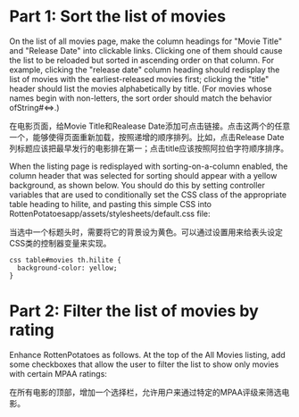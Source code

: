 # Part 1: Sort the list of movies 
On the list of all movies page, make the column headings for "Movie Title" and "Release Date" into clickable links. Clicking one of them should cause the list to be reloaded but sorted in ascending order on that column. For example, clicking the "release date" column heading should redisplay the list of movies with the earliest-released movies first; clicking the "title" header should list the movies alphabetically by title. (For movies whose names begin with non-letters, the sort order should match the behavior ofString#<=>.)

在电影页面，给Movie Title和Realease Date添加可点击链接。点击这两个的任意一个，能够使得页面重新加载，按照递增的顺序排列。比如，点击Release Date列标题应该把最早发行的电影排在第一；点击title应该按照阿拉伯字符顺序排序。

When the listing page is redisplayed with sorting-on-a-column enabled, the column header that was selected for sorting should appear with a yellow background, as shown below. You should do this by setting controller variables that are used to conditionally set the CSS class of the appropriate table heading to hilite, and pasting this simple CSS into RottenPotatoesapp/assets/stylesheets/default.css file:

当选中一个标题头时，需要将它的背景设为黄色。可以通过设置用来给表头设定CSS类的控制器变量来实现。

```
css table#movies th.hilite {
  background-color: yellow;
}
```

# Part 2: Filter the list of movies by rating 
Enhance RottenPotatoes as follows. At the top of the All Movies listing, add some checkboxes that allow the user to filter the list to show only movies with certain MPAA ratings:

在所有电影的顶部，增加一个选择栏，允许用户来通过特定的MPAA评级来筛选电影。
